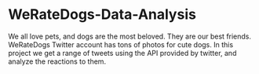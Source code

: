 # WeRateDogs-Data-Analysis
We all love pets, and dogs are the most beloved. They are our best friends. WeRateDogs Twitter account has tons of photos for cute dogs. In this project we get a range of tweets using the API provided by twitter, and analyze the reactions to them.
